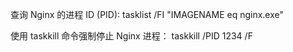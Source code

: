 查询 Nginx 的进程 ID (PID):
     tasklist /FI "IMAGENAME eq nginx.exe"

使用 taskkill 命令强制停止 Nginx 进程：
     taskkill /PID 1234 /F